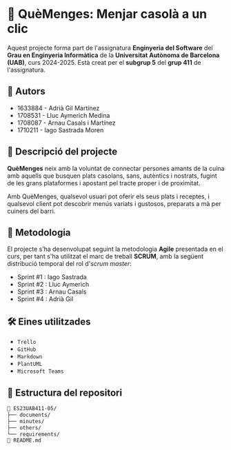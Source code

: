 # 🛒 QuèMenges: Menjar casolà a un clic

Aquest projecte forma part de l'assignatura **Enginyeria del Software** del **Grau en Enginyeria Informàtica** de la **Universitat Autònoma de Barcelona (UAB)**, curs 2024-2025. Està creat per el **subgrup 5** del **grup 411** de l'assignatura. 

## 👥 Autors

- 1633884 - Adrià Gil Martínez
- 1708531 - Lluc Aymerich Medina
- 1708087 - Arnau Casals i Martínez
- 1710211 - Iago Sastrada Moren

## 📌 Descripció del projecte

**QuèMenges** neix amb la voluntat de connectar persones amants de la cuina amb aquells que busquen plats casolans, sans, autèntics i nostrats, fugint de les grans plataformes i apostant pel tracte proper i de proximitat.

Amb QuèMenges, qualsevol usuari pot oferir els seus plats i receptes, i qualsevol client pot descobrir menús variats i gustosos, preparats a mà per cuiners del barri.

## 🧠 Metodologia

El projecte s’ha desenvolupat seguint la metodologia **Agile** presentada en el curs, per tant s'ha utilitzat el marc de treball **SCRUM**, amb la següent distribució temporal del rol d'*scrum master*:

- Sprint #1 : Iago Sastrada
- Sprint #2 : Lluc Aymerich
- Sprint #3 : Arnau Casals
- Sprint #4 : Adrià Gil

## 🛠️ Eines utilitzades

- `Trello`
- `GitHub`
- `Markdown`
- `PlantUML`
- `Microsoft Teams`

## 📂 Estructura del repositori

```bash
📁 ES23UAB411-05/
├── documents/
├── minutes/
├── others/
└── requirements/
📄 README.md
